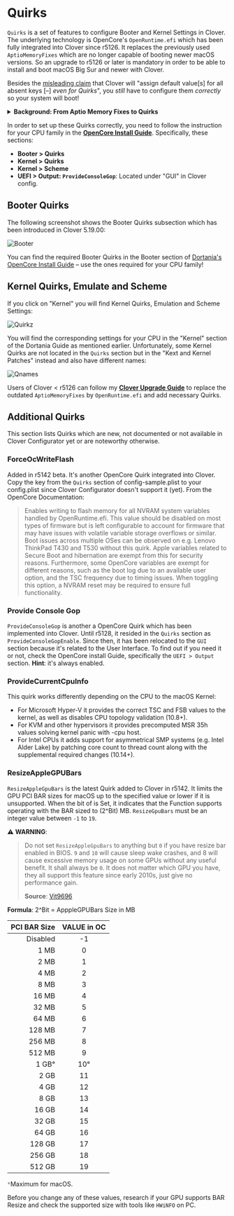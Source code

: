 # Quirks

`Quirks` is a set of features to configure Booter and Kernel Settings in Clover. The underlying technology is OpenCore's `OpenRuntime.efi` which has been fully integrated into Clover since r5126. It replaces the previously used `AptioMemoryFixes` which are no longer capable of booting newer macOS versions. So an upgrade to r5126 or later is mandatory in order to be able to install and boot macOS Big Sur and newer with Clover.

Besides the [misleading claim](https://www.insanelymac.com/forum/topic/351590-intel-uhd-graphics-630-help/?do=findComment&comment=2781905) that Clover will "assign default value[s] for all absent keys [–] *even for Quirks*", you *still* have to configure them *correctly* so your system will boot!

<details>
<summary><strong>Background: From Aptio Memory Fixes to Quirks</strong></summary>

The development of a driver for adjusting the memory that UEFI BIOS Aptio (by AMI) by Dmazar marked the beginning of the UEFI Boot era for Clover.
The Allocate function in this BIOS allocates memory in the lower registers, but to boot macOS, the lower memory has to be free. This issue not only affected memory but also `boot.efi`, address virtualization, pointers, functions, etc. It was Dmazar who figured out how to resolve them. This became the `OsxAptioFixDrv.efi` driver.

After Dmazar left, no one touched this driver for a very long time until vit9696 decided to overhaul it. First, he made changes to the driver so that it could utilize native NVRAM on many chipsets, which was not possible before. Next, he broke the new driver (`OpenRuntime.efi`) down into sections of **semantic expressions (quirks), which could then be turned on and off by the user as needed when using the OpenCore Bootloader**.

ReddestDream, a programmer who decided to make `OpenRuntime.efi` work with Clover somehow, created a separate driver (`OcQuirks.efi`), which worked in conjunction with `OpenRuntime.efi` and an additional `OcQuirks.plist` to store all the settings. This construction could then be utilized by Clover.

Next, Slice integrated the `OpenRuntime.efi` source code into his repo, so he could do bisectioning. Finally, he integrated the quirks into the structure of the Clover `config.plist`, so that a separate config for quirks was no longer necessary and Quirks could also be changed on the fly from within the bootloader GUI.
</details>

In order to set up these Quirks correctly, you need to follow the instruction for your CPU family in the [**OpenCore Install Guide**](https://dortania.github.io/OpenCore-Install-Guide/). Specifically, these sections:

- **Booter > Quirks**
- **Kernel > Quirks**
- **Kernel > Scheme**
- **UEFI > Output: `ProvideConsoleGop`**: Located under "GUI" in Clover config.

## Booter Quirks
The following screenshot shows the Booter Quirks subsection which has been introduced in Clover 5.19.00:

![Booter](https://user-images.githubusercontent.com/76865553/148212620-62387a7a-d56a-4df7-b8bb-ad6b0131ebf5.png)

You can find the required Booter Quirks in the Booter section of [Dortania's OpenCore Install Guide](https://dortania.github.io/OpenCore-Install-Guide/) – use the  ones required for your CPU family!

## Kernel Quirks, Emulate and Scheme
If you click on "Kernel" you will find Kernel Quirks, Emulation and Scheme Settings:

![Quirkz](https://user-images.githubusercontent.com/76865553/156524793-98e3f7c1-9058-4742-ab34-8ed7689c70bb.png)

You will find the corresponding settings for your CPU in the "Kernel" section of the Dortania Guide as mentioned earlier. Unfortunately, some Kernel Quirks are not located in the `Quirks` section but in the "Kext and Kernel Patches" instead and also have different names:

![Qnames](https://user-images.githubusercontent.com/76865553/139507628-4dbc5d58-a823-4cd7-a739-9945dd3a2e94.png)

Users of Clover < r5126 can follow my [**Clover Upgrade Guide**](https://github.com/5T33Z0/Clover-Crate/tree/main/Update_Clover) to replace the outdated `AptioMemoryFixes` by `OpenRuntime.efi` and add necessary Quirks.

## Additional Quirks
This section lists Quirks which are new, not documented or not available in Clover Configurator yet or are noteworthy otherwise.

### ForceOcWriteFlash
Added in r5142 beta. It's another OpenCore Quirk integrated into Clover. Copy the key from the `Quirks` section of config-sample.plist to your config.plist since Clover Configurator doesn't support it (yet). From the OpenCore Documentation:

> Enables writing to flash memory for all NVRAM system variables handled by OpenRuntime.efi. This value should be disabled on most types of firmware but is left configurable to account for firmware that may have issues with volatile variable storage overflows or similar. Boot issues across multiple OSes can be observed on e.g. Lenovo ThinkPad T430 and T530 without this quirk. Apple variables related to Secure Boot and hibernation are exempt from this for security reasons. Furthermore, some OpenCore variables are exempt for different reasons, such as the boot log due to an available user option, and the TSC frequency due to timing issues. When toggling this option, a NVRAM reset may be required to ensure full functionality.

### Provide Console Gop
`ProvideConsoleGop` is another a OpenCore Quirk which has been implemented into Clover. Until r5128, it resided in the `Quirks` section as `ProvideConsoleGopEnable`. Since then, it has been relocated to the `GUI` section because it's related to the User Interface. To find out if you need it or not, check the OpenCore install Guide, specifically the `UEFI > Output` section. **Hint**: it's always enabled.

### ProvideCurrentCpuInfo
This quirk works differently depending on the CPU to the macOS Kernel:
- For Microsoft Hyper-V it provides the correct TSC and FSB values to the kernel, as well as disables CPU topology validation (10.8+).
- For KVM and other hypervisors it provides precomputed MSR 35h values solving kernel panic with -cpu host.
- For Intel CPUs it adds support for asymmetrical SMP systems (e.g. Intel Alder Lake) by patching core count to thread count along with the supplemental required changes (10.14+).

### ResizeAppleGPUBars
`ResizeAppleGpuBars` is the latest Quirk added to Clover in r5142. It limits the GPU PCI BAR sizes for macOS up to the specified value or lower if it is unsupported. When the bit of is Set, it indicates that the Function supports operating with the BAR sized to (2^Bit) MB. `ResizeGpuBars` must be an integer value between `-1` to `19`.

:warning: **WARNING**:
> Do not set `ResizeAppleGpuBars` to anything but `0` if you have resize bar enabled in BIOS. `9` and `10` will cause sleep wake crashes, and 8 will cause excessive memory usage on some GPUs without any useful benefit. It shall always be `0`. It does not matter which GPU you have, they all support this feature since early 2010s, just give no performance gain.
>
> **Source**: [Vit9696](https://www.insanelymac.com/forum/topic/349485-how-to-opencore-074-075-differences/?do=findComment&comment=2770810)

**Formula**: 2^Bit = ApppleGPUBars Size in MB

| PCI BAR Size | VALUE in OC|
|-------------:|:----------:|
| Disabled|-1|
|1 MB|0|
| 2 MB|1|
| 4 MB|2|
| 8 MB|3|
| 16 MB|4|
| 32 MB|5|
| 64 MB|6|
| 128 MB|7|
| 256 MB|8|
| 512 MB|9|
| 1 GB°|10°|
| 2 GB|11|
| 4 GB|12|
| 8 GB|13|
| 16 GB|14|
| 32 GB|15|
| 64 GB|16|
| 128 GB|17|
| 256 GB|18|
| 512 GB|19|

`°`Maximum for macOS.

Before you change any of these values, research if your GPU supports BAR Resize and check the supported size with tools like `HWiNFO` on PC.
